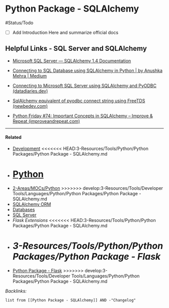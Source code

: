 # Python Package - SQLAlchemy

\#Status/Todo 

* [ ] Add Introduction Here and summarize official docs

## Helpful Links - SQL Server and SQLAlchemy

* [Microsoft SQL Server — SQLAlchemy 1.4 Documentation](https://docs.sqlalchemy.org/en/14/dialects/mssql.html)

* [Connecting to SQL Database using SQLAlchemy in Python | by Anushka Mehra | Medium](https://medium.com/@anushkamehra16/connecting-to-sql-database-using-sqlalchemy-in-python-2be2cf883f85)

* [Connecting to Microsoft SQL Server using SQLAlchemy and PyODBC (datadiaries.dev)](https://datadiaries.dev/connecting-to-microsoft-sql-server-using-sqlalchemy-and-pyodbc)

* [SqlAlchemy equivalent of pyodbc connect string using FreeTDS (newbedev.com)](https://newbedev.com/sqlalchemy-equivalent-of-pyodbc-connect-string-using-freetds)

* [Python Friday #74: Important Concepts in SQLAlchemy – Improve & Repeat (improveandrepeat.com)](https://improveandrepeat.com/2021/06/python-friday-74-important-concepts-in-sqlalchemy/)

---

#### Related

* [Development](../../../../../../2-Areas/MOCs/Development.md)
  \<\<\<\<\<\<\< HEAD:3-Resources/Tools/Python/Python Packages/Python Package - SQLAlchemy.md
* [Python](../../../../../../2-Areas/Code/Python/Python.md)
  =======
* [2-Areas/MOCs/Python](../../../../../../2-Areas/MOCs/Python.md)
  \>>>>>>> develop:3-Resources/Tools/Developer Tools/Languages/Python/Python Packages/Python Package - SQLAlchemy.md
* [SQLAlchemy ORM](../../../../../../0-Slipbox/SQLAlchemy%20ORM.md)
* [Databases](../../../../../../2-Areas/MOCs/Databases.md)
* [SQL Server](../../../Data%20Stack/Databases/SQL%20Server.md)
* *Flask Extensions*
  \<\<\<\<\<\<\< HEAD:3-Resources/Tools/Python/Python Packages/Python Package - SQLAlchemy.md
* *3-Resources/Tools/Python/Python Packages/Python Package - Flask*
  =======
* [Python Package - Flask](Python%20Package%20-%20Flask.md)
  \>>>>>>> develop:3-Resources/Tools/Developer Tools/Languages/Python/Python Packages/Python Package - SQLAlchemy.md

*Backlinks:*

````dataview
list from [[Python Package - SQLAlchemy]] AND -"Changelog"
````
